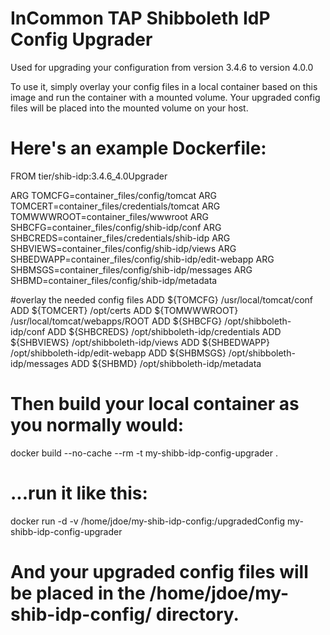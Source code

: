 # InCommon TAP Shibboleth IdP Config Upgrader
Used for upgrading your configuration from version 3.4.6 to version 4.0.0

To use it, simply overlay your config files in a local container based on this image and run the container with a mounted volume.  Your upgraded config files will be placed into the mounted volume on your host.


# Here's an example Dockerfile:
FROM tier/shib-idp:3.4.6_4.0Upgrader

ARG TOMCFG=container_files/config/tomcat
ARG TOMCERT=container_files/credentials/tomcat
ARG TOMWWWROOT=container_files/wwwroot
ARG SHBCFG=container_files/config/shib-idp/conf
ARG SHBCREDS=container_files/credentials/shib-idp
ARG SHBVIEWS=container_files/config/shib-idp/views
ARG SHBEDWAPP=container_files/config/shib-idp/edit-webapp
ARG SHBMSGS=container_files/config/shib-idp/messages
ARG SHBMD=container_files/config/shib-idp/metadata

#overlay the needed config files
ADD ${TOMCFG} /usr/local/tomcat/conf
ADD ${TOMCERT} /opt/certs
ADD ${TOMWWWROOT} /usr/local/tomcat/webapps/ROOT
ADD ${SHBCFG} /opt/shibboleth-idp/conf
ADD ${SHBCREDS} /opt/shibboleth-idp/credentials
ADD ${SHBVIEWS} /opt/shibboleth-idp/views
ADD ${SHBEDWAPP} /opt/shibboleth-idp/edit-webapp
ADD ${SHBMSGS} /opt/shibboleth-idp/messages
ADD ${SHBMD} /opt/shibboleth-idp/metadata


# Then build your local container as you normally would:
docker build --no-cache --rm -t my-shibb-idp-config-upgrader .


# ...run it like this:
docker run -d -v /home/jdoe/my-shib-idp-config:/upgradedConfig my-shibb-idp-config-upgrader


# And your upgraded config files will be placed in the /home/jdoe/my-shib-idp-config/ directory.


